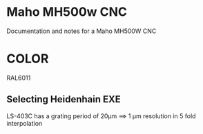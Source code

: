 # Maho MH500w CNC

Documentation and notes for a Maho MH500W CNC

# COLOR

RAL6011

## Selecting Heidenhain EXE

LS-403C has a grating period of 20μm ==> 1 μm resolution in 5 fold interpolation
